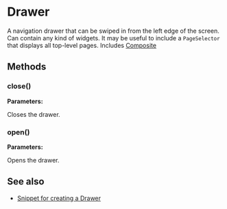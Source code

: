 ---
---
# Drawer
A navigation drawer that can be swiped in from the left edge of the screen. Can contain any kind of widgets. It may be useful to include a `PageSelector` that displays all top-level pages.
Includes [Composite](Composite.md)

## Methods
### close()


**Parameters:**



Closes the drawer.

### open()


**Parameters:**



Opens the drawer.


## See also
- [Snippet for creating a Drawer](https://github.com/eclipsesource/tabris-js/blob/v1.4.0/snippets/drawer/drawer.js)
